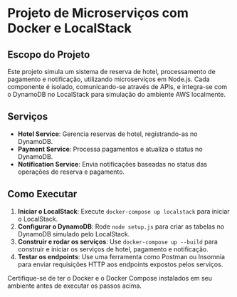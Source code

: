 # Projeto de Microserviços com Docker e LocalStack

## Escopo do Projeto

Este projeto simula um sistema de reserva de hotel, processamento de pagamento e notificação, utilizando microserviços em Node.js. Cada componente é isolado, comunicando-se através de APIs, e integra-se com o DynamoDB no LocalStack para simulação do ambiente AWS localmente.

## Serviços

- **Hotel Service**: Gerencia reservas de hotel, registrando-as no DynamoDB.
- **Payment Service**: Processa pagamentos e atualiza o status no DynamoDB.
- **Notification Service**: Envia notificações baseadas no status das operações de reserva e pagamento.

## Como Executar

1. **Iniciar o LocalStack**: Execute `docker-compose up localstack` para iniciar o LocalStack.
2. **Configurar o DynamoDB**: Rode `node setup.js` para criar as tabelas no DynamoDB simulado pelo LocalStack.
3. **Construir e rodar os serviços**: Use `docker-compose up --build` para construir e iniciar os serviços de hotel, pagamento e notificação.
4. **Testar os endpoints**: Use uma ferramenta como Postman ou Insomnia para enviar requisições HTTP aos endpoints expostos pelos serviços.

Certifique-se de ter o Docker e o Docker Compose instalados em seu ambiente antes de executar os passos acima.